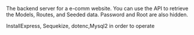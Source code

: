 The backend server for a e-comm website. You can use the API to retrieve the Models, Routes, and Seeded data. Password and Root are also hidden.

InstallExpress, Sequekize, dotenc,Mysql2 in order to operate